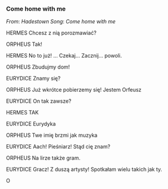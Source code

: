 ### Come home with me
_From_: _Hadestown_
_Song_: _Come home with me_

HERMES
Chcesz z nią porozmawiać?

ORPHEUS
Tak!

HERMES
No to już!
...
Czekaj... 
Zacznij... powoli.

ORPHEUS
Zbudujmy dom!

EURYDICE
Znamy się?

ORPHEUS
Już wkrótce pobierzemy się!
Jestem Orfeusz

EURYDICE
On tak zawsze?

HERMES
TAK

EURYDICE
Eurydyka

ORPHEUS
Twe imię brzmi jak muzyka

EURYDICE
Aach! Pieśniarz! Stąd cię znam?

ORPHEUS
Na lirze także gram.

EURYDICE
Gracz! Z duszą artysty!
Spotkałam wielu takich jak ty.

O
